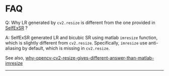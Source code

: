 
# FAQ

Q: Why LR generated by `cv2.resize` is different from the one provided in [SelfExSR](https://github.com/jbhuang0604/SelfExSR) ? 

A: 
SelfExSR generated LR and bicubic SR using matlab `imresize` function, which is slightly different from `cv2.resize`.
Specifically, `imresize` use anti-aliasing by default, which is missing in `cv2.resize`.

See also, [why-opencv-cv2-resize-gives-different-answer-than-matlab-imresize]('https://stackoverflow.com/questions/21997094/why-opencv-cv2-resize-gives-different-answer-than-matlab-imresize')

---
